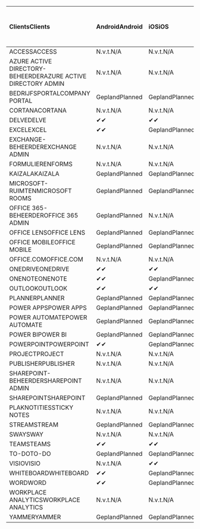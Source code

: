 <!-- This file is generated automatically. Changes made to this file will be overwritten.-->
|<span data-ttu-id="186fd-101">Clients</span><span class="sxs-lookup"><span data-stu-id="186fd-101">Clients</span></span>|<span data-ttu-id="186fd-102">Android</span><span class="sxs-lookup"><span data-stu-id="186fd-102">Android</span></span>|<span data-ttu-id="186fd-103">iOS</span><span class="sxs-lookup"><span data-stu-id="186fd-103">iOS</span></span>|<span data-ttu-id="186fd-104">Mac</span><span class="sxs-lookup"><span data-stu-id="186fd-104">Mac</span></span>|<span data-ttu-id="186fd-105">Windows 10</span><span class="sxs-lookup"><span data-stu-id="186fd-105">Windows 10</span></span><br><span data-ttu-id="186fd-106">Bureaublad</span><span class="sxs-lookup"><span data-stu-id="186fd-106">Desktop</span></span>|<span data-ttu-id="186fd-107">Windows 10</span><span class="sxs-lookup"><span data-stu-id="186fd-107">Windows 10</span></span><br><span data-ttu-id="186fd-108">Moderne apps</span><span class="sxs-lookup"><span data-stu-id="186fd-108">Modern Apps</span></span>|
|:-|:-|:-|:-|:-|:-|
|<span data-ttu-id="186fd-109">ACCESS</span><span class="sxs-lookup"><span data-stu-id="186fd-109">ACCESS</span></span>|<span data-ttu-id="186fd-110">N.v.t.</span><span class="sxs-lookup"><span data-stu-id="186fd-110">N/A</span></span>|<span data-ttu-id="186fd-111">N.v.t.</span><span class="sxs-lookup"><span data-stu-id="186fd-111">N/A</span></span>|<span data-ttu-id="186fd-112">N.v.t.</span><span class="sxs-lookup"><span data-stu-id="186fd-112">N/A</span></span>|<span data-ttu-id="186fd-113">Gepland</span><span class="sxs-lookup"><span data-stu-id="186fd-113">Planned</span></span>|<span data-ttu-id="186fd-114">N.v.t.</span><span class="sxs-lookup"><span data-stu-id="186fd-114">N/A</span></span>|
|<span data-ttu-id="186fd-115">AZURE ACTIVE DIRECTORY-BEHEERDER</span><span class="sxs-lookup"><span data-stu-id="186fd-115">AZURE ACTIVE DIRECTORY ADMIN</span></span>|<span data-ttu-id="186fd-116">N.v.t.</span><span class="sxs-lookup"><span data-stu-id="186fd-116">N/A</span></span>|<span data-ttu-id="186fd-117">N.v.t.</span><span class="sxs-lookup"><span data-stu-id="186fd-117">N/A</span></span>|<span data-ttu-id="186fd-118">N.v.t.</span><span class="sxs-lookup"><span data-stu-id="186fd-118">N/A</span></span>|<span data-ttu-id="186fd-119">Gepland</span><span class="sxs-lookup"><span data-stu-id="186fd-119">Planned</span></span>|<span data-ttu-id="186fd-120">N.v.t.</span><span class="sxs-lookup"><span data-stu-id="186fd-120">N/A</span></span>|
|<span data-ttu-id="186fd-121">BEDRIJFSPORTAL</span><span class="sxs-lookup"><span data-stu-id="186fd-121">COMPANY PORTAL</span></span>|<span data-ttu-id="186fd-122">Gepland</span><span class="sxs-lookup"><span data-stu-id="186fd-122">Planned</span></span>|<span data-ttu-id="186fd-123">Gepland</span><span class="sxs-lookup"><span data-stu-id="186fd-123">Planned</span></span>|<span data-ttu-id="186fd-124">Gepland</span><span class="sxs-lookup"><span data-stu-id="186fd-124">Planned</span></span>|<span data-ttu-id="186fd-125">N.v.t.</span><span class="sxs-lookup"><span data-stu-id="186fd-125">N/A</span></span>|<span data-ttu-id="186fd-126">Gepland</span><span class="sxs-lookup"><span data-stu-id="186fd-126">Planned</span></span>|
|<span data-ttu-id="186fd-127">CORTANA</span><span class="sxs-lookup"><span data-stu-id="186fd-127">CORTANA</span></span>|<span data-ttu-id="186fd-128">N.v.t.</span><span class="sxs-lookup"><span data-stu-id="186fd-128">N/A</span></span>|<span data-ttu-id="186fd-129">N.v.t.</span><span class="sxs-lookup"><span data-stu-id="186fd-129">N/A</span></span>|<span data-ttu-id="186fd-130">N.v.t.</span><span class="sxs-lookup"><span data-stu-id="186fd-130">N/A</span></span>|<span data-ttu-id="186fd-131">N.v.t.</span><span class="sxs-lookup"><span data-stu-id="186fd-131">N/A</span></span>|<span data-ttu-id="186fd-132">Gepland</span><span class="sxs-lookup"><span data-stu-id="186fd-132">Planned</span></span>|
|<span data-ttu-id="186fd-133">DELVE</span><span class="sxs-lookup"><span data-stu-id="186fd-133">DELVE</span></span>|<span data-ttu-id="186fd-134">✔</span><span class="sxs-lookup"><span data-stu-id="186fd-134">✔</span></span>|<span data-ttu-id="186fd-135">✔</span><span class="sxs-lookup"><span data-stu-id="186fd-135">✔</span></span>|<span data-ttu-id="186fd-136">N.v.t.</span><span class="sxs-lookup"><span data-stu-id="186fd-136">N/A</span></span>|<span data-ttu-id="186fd-137">N.v.t.</span><span class="sxs-lookup"><span data-stu-id="186fd-137">N/A</span></span>|<span data-ttu-id="186fd-138">N.v.t.</span><span class="sxs-lookup"><span data-stu-id="186fd-138">N/A</span></span>|
|<span data-ttu-id="186fd-139">EXCEL</span><span class="sxs-lookup"><span data-stu-id="186fd-139">EXCEL</span></span>|<span data-ttu-id="186fd-140">✔</span><span class="sxs-lookup"><span data-stu-id="186fd-140">✔</span></span>|<span data-ttu-id="186fd-141">Gepland</span><span class="sxs-lookup"><span data-stu-id="186fd-141">Planned</span></span>|<span data-ttu-id="186fd-142">Gepland</span><span class="sxs-lookup"><span data-stu-id="186fd-142">Planned</span></span>|<span data-ttu-id="186fd-143">Gepland</span><span class="sxs-lookup"><span data-stu-id="186fd-143">Planned</span></span>|<span data-ttu-id="186fd-144">N.v.t.</span><span class="sxs-lookup"><span data-stu-id="186fd-144">N/A</span></span>|
|<span data-ttu-id="186fd-145">EXCHANGE-BEHEERDER</span><span class="sxs-lookup"><span data-stu-id="186fd-145">EXCHANGE ADMIN</span></span>|<span data-ttu-id="186fd-146">N.v.t.</span><span class="sxs-lookup"><span data-stu-id="186fd-146">N/A</span></span>|<span data-ttu-id="186fd-147">N.v.t.</span><span class="sxs-lookup"><span data-stu-id="186fd-147">N/A</span></span>|<span data-ttu-id="186fd-148">N.v.t.</span><span class="sxs-lookup"><span data-stu-id="186fd-148">N/A</span></span>|<span data-ttu-id="186fd-149">✔</span><span class="sxs-lookup"><span data-stu-id="186fd-149">✔</span></span>|<span data-ttu-id="186fd-150">N.v.t.</span><span class="sxs-lookup"><span data-stu-id="186fd-150">N/A</span></span>|
|<span data-ttu-id="186fd-151">FORMULIEREN</span><span class="sxs-lookup"><span data-stu-id="186fd-151">FORMS</span></span>|<span data-ttu-id="186fd-152">N.v.t.</span><span class="sxs-lookup"><span data-stu-id="186fd-152">N/A</span></span>|<span data-ttu-id="186fd-153">N.v.t.</span><span class="sxs-lookup"><span data-stu-id="186fd-153">N/A</span></span>|<span data-ttu-id="186fd-154">N.v.t.</span><span class="sxs-lookup"><span data-stu-id="186fd-154">N/A</span></span>|<span data-ttu-id="186fd-155">N.v.t.</span><span class="sxs-lookup"><span data-stu-id="186fd-155">N/A</span></span>|<span data-ttu-id="186fd-156">N.v.t.</span><span class="sxs-lookup"><span data-stu-id="186fd-156">N/A</span></span>|
|<span data-ttu-id="186fd-157">KAIZALA</span><span class="sxs-lookup"><span data-stu-id="186fd-157">KAIZALA</span></span>|<span data-ttu-id="186fd-158">Gepland</span><span class="sxs-lookup"><span data-stu-id="186fd-158">Planned</span></span>|<span data-ttu-id="186fd-159">Gepland</span><span class="sxs-lookup"><span data-stu-id="186fd-159">Planned</span></span>|<span data-ttu-id="186fd-160">N.v.t.</span><span class="sxs-lookup"><span data-stu-id="186fd-160">N/A</span></span>|<span data-ttu-id="186fd-161">N.v.t.</span><span class="sxs-lookup"><span data-stu-id="186fd-161">N/A</span></span>|<span data-ttu-id="186fd-162">N.v.t.</span><span class="sxs-lookup"><span data-stu-id="186fd-162">N/A</span></span>|
|<span data-ttu-id="186fd-163">MICROSOFT-RUIMTEN</span><span class="sxs-lookup"><span data-stu-id="186fd-163">MICROSOFT ROOMS</span></span>|<span data-ttu-id="186fd-164">Gepland</span><span class="sxs-lookup"><span data-stu-id="186fd-164">Planned</span></span>|<span data-ttu-id="186fd-165">Gepland</span><span class="sxs-lookup"><span data-stu-id="186fd-165">Planned</span></span>|<span data-ttu-id="186fd-166">N.v.t.</span><span class="sxs-lookup"><span data-stu-id="186fd-166">N/A</span></span>|<span data-ttu-id="186fd-167">N.v.t.</span><span class="sxs-lookup"><span data-stu-id="186fd-167">N/A</span></span>|<span data-ttu-id="186fd-168">N.v.t.</span><span class="sxs-lookup"><span data-stu-id="186fd-168">N/A</span></span>|
|<span data-ttu-id="186fd-169">OFFICE 365-BEHEERDER</span><span class="sxs-lookup"><span data-stu-id="186fd-169">OFFICE 365 ADMIN</span></span>|<span data-ttu-id="186fd-170">Gepland</span><span class="sxs-lookup"><span data-stu-id="186fd-170">Planned</span></span>|<span data-ttu-id="186fd-171">N.v.t.</span><span class="sxs-lookup"><span data-stu-id="186fd-171">N/A</span></span>|<span data-ttu-id="186fd-172">N.v.t.</span><span class="sxs-lookup"><span data-stu-id="186fd-172">N/A</span></span>|<span data-ttu-id="186fd-173">N.v.t.</span><span class="sxs-lookup"><span data-stu-id="186fd-173">N/A</span></span>|<span data-ttu-id="186fd-174">N.v.t.</span><span class="sxs-lookup"><span data-stu-id="186fd-174">N/A</span></span>|
|<span data-ttu-id="186fd-175">OFFICE LENS</span><span class="sxs-lookup"><span data-stu-id="186fd-175">OFFICE LENS</span></span>|<span data-ttu-id="186fd-176">Gepland</span><span class="sxs-lookup"><span data-stu-id="186fd-176">Planned</span></span>|<span data-ttu-id="186fd-177">Gepland</span><span class="sxs-lookup"><span data-stu-id="186fd-177">Planned</span></span>|<span data-ttu-id="186fd-178">N.v.t.</span><span class="sxs-lookup"><span data-stu-id="186fd-178">N/A</span></span>|<span data-ttu-id="186fd-179">N.v.t.</span><span class="sxs-lookup"><span data-stu-id="186fd-179">N/A</span></span>|<span data-ttu-id="186fd-180">N.v.t.</span><span class="sxs-lookup"><span data-stu-id="186fd-180">N/A</span></span>|
|<span data-ttu-id="186fd-181">OFFICE MOBILE</span><span class="sxs-lookup"><span data-stu-id="186fd-181">OFFICE MOBILE</span></span>|<span data-ttu-id="186fd-182">Gepland</span><span class="sxs-lookup"><span data-stu-id="186fd-182">Planned</span></span>|<span data-ttu-id="186fd-183">Gepland</span><span class="sxs-lookup"><span data-stu-id="186fd-183">Planned</span></span>|<span data-ttu-id="186fd-184">N.v.t.</span><span class="sxs-lookup"><span data-stu-id="186fd-184">N/A</span></span>|<span data-ttu-id="186fd-185">N.v.t.</span><span class="sxs-lookup"><span data-stu-id="186fd-185">N/A</span></span>|<span data-ttu-id="186fd-186">N.v.t.</span><span class="sxs-lookup"><span data-stu-id="186fd-186">N/A</span></span>|
|<span data-ttu-id="186fd-187">OFFICE.COM</span><span class="sxs-lookup"><span data-stu-id="186fd-187">OFFICE.COM</span></span>|<span data-ttu-id="186fd-188">N.v.t.</span><span class="sxs-lookup"><span data-stu-id="186fd-188">N/A</span></span>|<span data-ttu-id="186fd-189">N.v.t.</span><span class="sxs-lookup"><span data-stu-id="186fd-189">N/A</span></span>|<span data-ttu-id="186fd-190">N.v.t.</span><span class="sxs-lookup"><span data-stu-id="186fd-190">N/A</span></span>|<span data-ttu-id="186fd-191">N.v.t.</span><span class="sxs-lookup"><span data-stu-id="186fd-191">N/A</span></span>|<span data-ttu-id="186fd-192">Gepland</span><span class="sxs-lookup"><span data-stu-id="186fd-192">Planned</span></span>|
|<span data-ttu-id="186fd-193">ONEDRIVE</span><span class="sxs-lookup"><span data-stu-id="186fd-193">ONEDRIVE</span></span>|<span data-ttu-id="186fd-194">✔</span><span class="sxs-lookup"><span data-stu-id="186fd-194">✔</span></span>|<span data-ttu-id="186fd-195">✔</span><span class="sxs-lookup"><span data-stu-id="186fd-195">✔</span></span>|<span data-ttu-id="186fd-196">✔</span><span class="sxs-lookup"><span data-stu-id="186fd-196">✔</span></span>|<span data-ttu-id="186fd-197">✔</span><span class="sxs-lookup"><span data-stu-id="186fd-197">✔</span></span>|<span data-ttu-id="186fd-198">Gepland</span><span class="sxs-lookup"><span data-stu-id="186fd-198">Planned</span></span>|
|<span data-ttu-id="186fd-199">ONENOTE</span><span class="sxs-lookup"><span data-stu-id="186fd-199">ONENOTE</span></span>|<span data-ttu-id="186fd-200">✔</span><span class="sxs-lookup"><span data-stu-id="186fd-200">✔</span></span>|<span data-ttu-id="186fd-201">Gepland</span><span class="sxs-lookup"><span data-stu-id="186fd-201">Planned</span></span>|<span data-ttu-id="186fd-202">Gepland</span><span class="sxs-lookup"><span data-stu-id="186fd-202">Planned</span></span>|<span data-ttu-id="186fd-203">Gepland</span><span class="sxs-lookup"><span data-stu-id="186fd-203">Planned</span></span>|<span data-ttu-id="186fd-204">Gepland</span><span class="sxs-lookup"><span data-stu-id="186fd-204">Planned</span></span>|
|<span data-ttu-id="186fd-205">OUTLOOK</span><span class="sxs-lookup"><span data-stu-id="186fd-205">OUTLOOK</span></span>|<span data-ttu-id="186fd-206">✔</span><span class="sxs-lookup"><span data-stu-id="186fd-206">✔</span></span>|<span data-ttu-id="186fd-207">✔</span><span class="sxs-lookup"><span data-stu-id="186fd-207">✔</span></span>|<span data-ttu-id="186fd-208">Gepland</span><span class="sxs-lookup"><span data-stu-id="186fd-208">Planned</span></span>|<span data-ttu-id="186fd-209">Gepland</span><span class="sxs-lookup"><span data-stu-id="186fd-209">Planned</span></span>|<span data-ttu-id="186fd-210">Gepland</span><span class="sxs-lookup"><span data-stu-id="186fd-210">Planned</span></span>|
|<span data-ttu-id="186fd-211">PLANNER</span><span class="sxs-lookup"><span data-stu-id="186fd-211">PLANNER</span></span>|<span data-ttu-id="186fd-212">Gepland</span><span class="sxs-lookup"><span data-stu-id="186fd-212">Planned</span></span>|<span data-ttu-id="186fd-213">Gepland</span><span class="sxs-lookup"><span data-stu-id="186fd-213">Planned</span></span>|<span data-ttu-id="186fd-214">N.v.t.</span><span class="sxs-lookup"><span data-stu-id="186fd-214">N/A</span></span>|<span data-ttu-id="186fd-215">N.v.t.</span><span class="sxs-lookup"><span data-stu-id="186fd-215">N/A</span></span>|<span data-ttu-id="186fd-216">N.v.t.</span><span class="sxs-lookup"><span data-stu-id="186fd-216">N/A</span></span>|
|<span data-ttu-id="186fd-217">POWER APPS</span><span class="sxs-lookup"><span data-stu-id="186fd-217">POWER APPS</span></span>|<span data-ttu-id="186fd-218">Gepland</span><span class="sxs-lookup"><span data-stu-id="186fd-218">Planned</span></span>|<span data-ttu-id="186fd-219">Gepland</span><span class="sxs-lookup"><span data-stu-id="186fd-219">Planned</span></span>|<span data-ttu-id="186fd-220">N.v.t.</span><span class="sxs-lookup"><span data-stu-id="186fd-220">N/A</span></span>|<span data-ttu-id="186fd-221">N.v.t.</span><span class="sxs-lookup"><span data-stu-id="186fd-221">N/A</span></span>|<span data-ttu-id="186fd-222">Gepland</span><span class="sxs-lookup"><span data-stu-id="186fd-222">Planned</span></span>|
|<span data-ttu-id="186fd-223">POWER AUTOMATE</span><span class="sxs-lookup"><span data-stu-id="186fd-223">POWER AUTOMATE</span></span>|<span data-ttu-id="186fd-224">Gepland</span><span class="sxs-lookup"><span data-stu-id="186fd-224">Planned</span></span>|<span data-ttu-id="186fd-225">Gepland</span><span class="sxs-lookup"><span data-stu-id="186fd-225">Planned</span></span>|<span data-ttu-id="186fd-226">N.v.t.</span><span class="sxs-lookup"><span data-stu-id="186fd-226">N/A</span></span>|<span data-ttu-id="186fd-227">N.v.t.</span><span class="sxs-lookup"><span data-stu-id="186fd-227">N/A</span></span>|<span data-ttu-id="186fd-228">N.v.t.</span><span class="sxs-lookup"><span data-stu-id="186fd-228">N/A</span></span>|
|<span data-ttu-id="186fd-229">POWER BI</span><span class="sxs-lookup"><span data-stu-id="186fd-229">POWER BI</span></span>|<span data-ttu-id="186fd-230">Gepland</span><span class="sxs-lookup"><span data-stu-id="186fd-230">Planned</span></span>|<span data-ttu-id="186fd-231">Gepland</span><span class="sxs-lookup"><span data-stu-id="186fd-231">Planned</span></span>|<span data-ttu-id="186fd-232">N.v.t.</span><span class="sxs-lookup"><span data-stu-id="186fd-232">N/A</span></span>|<span data-ttu-id="186fd-233">Gepland</span><span class="sxs-lookup"><span data-stu-id="186fd-233">Planned</span></span>|<span data-ttu-id="186fd-234">Gepland</span><span class="sxs-lookup"><span data-stu-id="186fd-234">Planned</span></span>|
|<span data-ttu-id="186fd-235">POWERPOINT</span><span class="sxs-lookup"><span data-stu-id="186fd-235">POWERPOINT</span></span>|<span data-ttu-id="186fd-236">✔</span><span class="sxs-lookup"><span data-stu-id="186fd-236">✔</span></span>|<span data-ttu-id="186fd-237">Gepland</span><span class="sxs-lookup"><span data-stu-id="186fd-237">Planned</span></span>|<span data-ttu-id="186fd-238">Gepland</span><span class="sxs-lookup"><span data-stu-id="186fd-238">Planned</span></span>|<span data-ttu-id="186fd-239">Gepland</span><span class="sxs-lookup"><span data-stu-id="186fd-239">Planned</span></span>|<span data-ttu-id="186fd-240">N.v.t.</span><span class="sxs-lookup"><span data-stu-id="186fd-240">N/A</span></span>|
|<span data-ttu-id="186fd-241">PROJECT</span><span class="sxs-lookup"><span data-stu-id="186fd-241">PROJECT</span></span>|<span data-ttu-id="186fd-242">N.v.t.</span><span class="sxs-lookup"><span data-stu-id="186fd-242">N/A</span></span>|<span data-ttu-id="186fd-243">N.v.t.</span><span class="sxs-lookup"><span data-stu-id="186fd-243">N/A</span></span>|<span data-ttu-id="186fd-244">N.v.t.</span><span class="sxs-lookup"><span data-stu-id="186fd-244">N/A</span></span>|<span data-ttu-id="186fd-245">Gepland</span><span class="sxs-lookup"><span data-stu-id="186fd-245">Planned</span></span>|<span data-ttu-id="186fd-246">N.v.t.</span><span class="sxs-lookup"><span data-stu-id="186fd-246">N/A</span></span>|
|<span data-ttu-id="186fd-247">PUBLISHER</span><span class="sxs-lookup"><span data-stu-id="186fd-247">PUBLISHER</span></span>|<span data-ttu-id="186fd-248">N.v.t.</span><span class="sxs-lookup"><span data-stu-id="186fd-248">N/A</span></span>|<span data-ttu-id="186fd-249">N.v.t.</span><span class="sxs-lookup"><span data-stu-id="186fd-249">N/A</span></span>|<span data-ttu-id="186fd-250">N.v.t.</span><span class="sxs-lookup"><span data-stu-id="186fd-250">N/A</span></span>|<span data-ttu-id="186fd-251">✔</span><span class="sxs-lookup"><span data-stu-id="186fd-251">✔</span></span>|<span data-ttu-id="186fd-252">N.v.t.</span><span class="sxs-lookup"><span data-stu-id="186fd-252">N/A</span></span>|
|<span data-ttu-id="186fd-253">SHAREPOINT-BEHEERDER</span><span class="sxs-lookup"><span data-stu-id="186fd-253">SHAREPOINT ADMIN</span></span>|<span data-ttu-id="186fd-254">N.v.t.</span><span class="sxs-lookup"><span data-stu-id="186fd-254">N/A</span></span>|<span data-ttu-id="186fd-255">N.v.t.</span><span class="sxs-lookup"><span data-stu-id="186fd-255">N/A</span></span>|<span data-ttu-id="186fd-256">N.v.t.</span><span class="sxs-lookup"><span data-stu-id="186fd-256">N/A</span></span>|<span data-ttu-id="186fd-257">Gepland</span><span class="sxs-lookup"><span data-stu-id="186fd-257">Planned</span></span>|<span data-ttu-id="186fd-258">N.v.t.</span><span class="sxs-lookup"><span data-stu-id="186fd-258">N/A</span></span>|
|<span data-ttu-id="186fd-259">SHAREPOINT</span><span class="sxs-lookup"><span data-stu-id="186fd-259">SHAREPOINT</span></span>|<span data-ttu-id="186fd-260">Gepland</span><span class="sxs-lookup"><span data-stu-id="186fd-260">Planned</span></span>|<span data-ttu-id="186fd-261">Gepland</span><span class="sxs-lookup"><span data-stu-id="186fd-261">Planned</span></span>|<span data-ttu-id="186fd-262">N.v.t.</span><span class="sxs-lookup"><span data-stu-id="186fd-262">N/A</span></span>|<span data-ttu-id="186fd-263">N.v.t.</span><span class="sxs-lookup"><span data-stu-id="186fd-263">N/A</span></span>|<span data-ttu-id="186fd-264">N.v.t.</span><span class="sxs-lookup"><span data-stu-id="186fd-264">N/A</span></span>|
|<span data-ttu-id="186fd-265">PLAKNOTITIES</span><span class="sxs-lookup"><span data-stu-id="186fd-265">STICKY NOTES</span></span>|<span data-ttu-id="186fd-266">N.v.t.</span><span class="sxs-lookup"><span data-stu-id="186fd-266">N/A</span></span>|<span data-ttu-id="186fd-267">N.v.t.</span><span class="sxs-lookup"><span data-stu-id="186fd-267">N/A</span></span>|<span data-ttu-id="186fd-268">N.v.t.</span><span class="sxs-lookup"><span data-stu-id="186fd-268">N/A</span></span>|<span data-ttu-id="186fd-269">N.v.t.</span><span class="sxs-lookup"><span data-stu-id="186fd-269">N/A</span></span>|<span data-ttu-id="186fd-270">Gepland</span><span class="sxs-lookup"><span data-stu-id="186fd-270">Planned</span></span>|
|<span data-ttu-id="186fd-271">STREAM</span><span class="sxs-lookup"><span data-stu-id="186fd-271">STREAM</span></span>|<span data-ttu-id="186fd-272">Gepland</span><span class="sxs-lookup"><span data-stu-id="186fd-272">Planned</span></span>|<span data-ttu-id="186fd-273">Gepland</span><span class="sxs-lookup"><span data-stu-id="186fd-273">Planned</span></span>|<span data-ttu-id="186fd-274">N.v.t.</span><span class="sxs-lookup"><span data-stu-id="186fd-274">N/A</span></span>|<span data-ttu-id="186fd-275">N.v.t.</span><span class="sxs-lookup"><span data-stu-id="186fd-275">N/A</span></span>|<span data-ttu-id="186fd-276">N.v.t.</span><span class="sxs-lookup"><span data-stu-id="186fd-276">N/A</span></span>|
|<span data-ttu-id="186fd-277">SWAY</span><span class="sxs-lookup"><span data-stu-id="186fd-277">SWAY</span></span>|<span data-ttu-id="186fd-278">N.v.t.</span><span class="sxs-lookup"><span data-stu-id="186fd-278">N/A</span></span>|<span data-ttu-id="186fd-279">N.v.t.</span><span class="sxs-lookup"><span data-stu-id="186fd-279">N/A</span></span>|<span data-ttu-id="186fd-280">N.v.t.</span><span class="sxs-lookup"><span data-stu-id="186fd-280">N/A</span></span>|<span data-ttu-id="186fd-281">N.v.t.</span><span class="sxs-lookup"><span data-stu-id="186fd-281">N/A</span></span>|<span data-ttu-id="186fd-282">Gepland</span><span class="sxs-lookup"><span data-stu-id="186fd-282">Planned</span></span>|
|<span data-ttu-id="186fd-283">TEAMS</span><span class="sxs-lookup"><span data-stu-id="186fd-283">TEAMS</span></span>|<span data-ttu-id="186fd-284">✔</span><span class="sxs-lookup"><span data-stu-id="186fd-284">✔</span></span>|<span data-ttu-id="186fd-285">✔</span><span class="sxs-lookup"><span data-stu-id="186fd-285">✔</span></span>|<span data-ttu-id="186fd-286">✔</span><span class="sxs-lookup"><span data-stu-id="186fd-286">✔</span></span>|<span data-ttu-id="186fd-287">Gepland</span><span class="sxs-lookup"><span data-stu-id="186fd-287">Planned</span></span>|<span data-ttu-id="186fd-288">N.v.t.</span><span class="sxs-lookup"><span data-stu-id="186fd-288">N/A</span></span>|
|<span data-ttu-id="186fd-289">TO-DO</span><span class="sxs-lookup"><span data-stu-id="186fd-289">TO-DO</span></span>|<span data-ttu-id="186fd-290">Gepland</span><span class="sxs-lookup"><span data-stu-id="186fd-290">Planned</span></span>|<span data-ttu-id="186fd-291">Gepland</span><span class="sxs-lookup"><span data-stu-id="186fd-291">Planned</span></span>|<span data-ttu-id="186fd-292">Gepland</span><span class="sxs-lookup"><span data-stu-id="186fd-292">Planned</span></span>|<span data-ttu-id="186fd-293">N.v.t.</span><span class="sxs-lookup"><span data-stu-id="186fd-293">N/A</span></span>|<span data-ttu-id="186fd-294">Gepland</span><span class="sxs-lookup"><span data-stu-id="186fd-294">Planned</span></span>|
|<span data-ttu-id="186fd-295">VISIO</span><span class="sxs-lookup"><span data-stu-id="186fd-295">VISIO</span></span>|<span data-ttu-id="186fd-296">N.v.t.</span><span class="sxs-lookup"><span data-stu-id="186fd-296">N/A</span></span>|<span data-ttu-id="186fd-297">✔</span><span class="sxs-lookup"><span data-stu-id="186fd-297">✔</span></span>|<span data-ttu-id="186fd-298">N.v.t.</span><span class="sxs-lookup"><span data-stu-id="186fd-298">N/A</span></span>|<span data-ttu-id="186fd-299">Gepland</span><span class="sxs-lookup"><span data-stu-id="186fd-299">Planned</span></span>|<span data-ttu-id="186fd-300">N.v.t.</span><span class="sxs-lookup"><span data-stu-id="186fd-300">N/A</span></span>|
|<span data-ttu-id="186fd-301">WHITEBOARD</span><span class="sxs-lookup"><span data-stu-id="186fd-301">WHITEBOARD</span></span>|<span data-ttu-id="186fd-302">✔</span><span class="sxs-lookup"><span data-stu-id="186fd-302">✔</span></span>|<span data-ttu-id="186fd-303">Gepland</span><span class="sxs-lookup"><span data-stu-id="186fd-303">Planned</span></span>|<span data-ttu-id="186fd-304">N.v.t.</span><span class="sxs-lookup"><span data-stu-id="186fd-304">N/A</span></span>|<span data-ttu-id="186fd-305">N.v.t.</span><span class="sxs-lookup"><span data-stu-id="186fd-305">N/A</span></span>|<span data-ttu-id="186fd-306">Gepland</span><span class="sxs-lookup"><span data-stu-id="186fd-306">Planned</span></span>|
|<span data-ttu-id="186fd-307">WORD</span><span class="sxs-lookup"><span data-stu-id="186fd-307">WORD</span></span>|<span data-ttu-id="186fd-308">✔</span><span class="sxs-lookup"><span data-stu-id="186fd-308">✔</span></span>|<span data-ttu-id="186fd-309">Gepland</span><span class="sxs-lookup"><span data-stu-id="186fd-309">Planned</span></span>|<span data-ttu-id="186fd-310">Gepland</span><span class="sxs-lookup"><span data-stu-id="186fd-310">Planned</span></span>|<span data-ttu-id="186fd-311">Gepland</span><span class="sxs-lookup"><span data-stu-id="186fd-311">Planned</span></span>|<span data-ttu-id="186fd-312">N.v.t.</span><span class="sxs-lookup"><span data-stu-id="186fd-312">N/A</span></span>|
|<span data-ttu-id="186fd-313">WORKPLACE ANALYTICS</span><span class="sxs-lookup"><span data-stu-id="186fd-313">WORKPLACE ANALYTICS</span></span>|<span data-ttu-id="186fd-314">N.v.t.</span><span class="sxs-lookup"><span data-stu-id="186fd-314">N/A</span></span>|<span data-ttu-id="186fd-315">N.v.t.</span><span class="sxs-lookup"><span data-stu-id="186fd-315">N/A</span></span>|<span data-ttu-id="186fd-316">N.v.t.</span><span class="sxs-lookup"><span data-stu-id="186fd-316">N/A</span></span>|<span data-ttu-id="186fd-317">N.v.t.</span><span class="sxs-lookup"><span data-stu-id="186fd-317">N/A</span></span>|<span data-ttu-id="186fd-318">N.v.t.</span><span class="sxs-lookup"><span data-stu-id="186fd-318">N/A</span></span>|
|<span data-ttu-id="186fd-319">YAMMER</span><span class="sxs-lookup"><span data-stu-id="186fd-319">YAMMER</span></span>|<span data-ttu-id="186fd-320">Gepland</span><span class="sxs-lookup"><span data-stu-id="186fd-320">Planned</span></span>|<span data-ttu-id="186fd-321">Gepland</span><span class="sxs-lookup"><span data-stu-id="186fd-321">Planned</span></span>|<span data-ttu-id="186fd-322">Gepland</span><span class="sxs-lookup"><span data-stu-id="186fd-322">Planned</span></span>|<span data-ttu-id="186fd-323">Gepland</span><span class="sxs-lookup"><span data-stu-id="186fd-323">Planned</span></span>|<span data-ttu-id="186fd-324">N.v.t.</span><span class="sxs-lookup"><span data-stu-id="186fd-324">N/A</span></span>|
